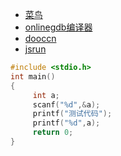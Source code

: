 * [菜鸟](https://c.runoob.com/compile/11)
* [onlinegdb编译器](https://www.onlinegdb.com/online_c_compiler)
* [dooccn](https://www.dooccn.com/c/)
* [jsrun](http://c.jsrun.net/)
```C
#include <stdio.h>
int main()
{
     int a;
     scanf("%d",&a);
     printf("测试代码");
     printf("%d",a);
     return 0;
}
